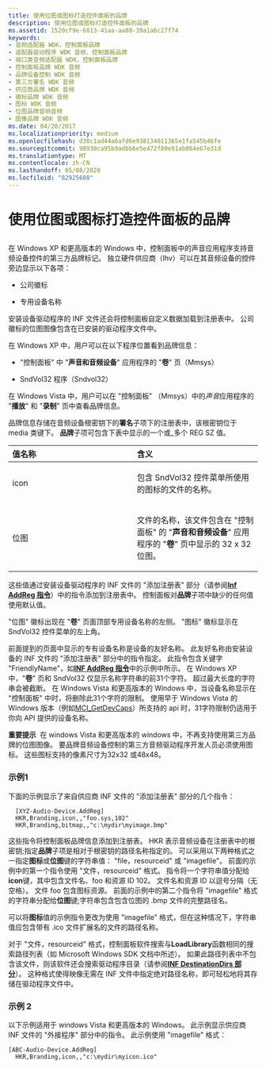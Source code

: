 ```yaml
---
title: 使用位图或图标打造控件面板的品牌
description: 使用位图或图标打造控件面板的品牌
ms.assetid: 1520cf9e-6813-41aa-aa88-39a1a6c27f74
keywords:
- 音频适配器 WDK，控制面板品牌
- 适配器驱动程序 WDK 音频、控制面板品牌
- 端口类音频适配器 WDK，控制面板品牌
- 控制面板品牌 WDK 音频
- 品牌设备控制 WDK 音频
- 第三方署名 WDK 音频
- 供应商品牌 WDK 音频
- 徽标品牌 WDK 音频
- 图标 WDK 音频
- 位图品牌音响音频
- 图像品牌 WDK 音频
ms.date: 04/20/2017
ms.localizationpriority: medium
ms.openlocfilehash: d38c1ad44a6afd6e938134011365e1fa545b46fe
ms.sourcegitcommit: 98930ca95b9adbb6e5e472f89e91ab084e67e31d
ms.translationtype: MT
ms.contentlocale: zh-CN
ms.lasthandoff: 05/08/2020
ms.locfileid: "82925608"
---
```

# <a name="branding-control-panel-with-bitmaps-or-icons"></a>使用位图或图标打造控件面板的品牌


## <span id="control_panel_branding_by_vendors"></span><span id="CONTROL_PANEL_BRANDING_BY_VENDORS"></span>


在 Windows XP 和更高版本的 Windows 中，控制面板中的声音应用程序支持音频设备控件的第三方品牌标记。 独立硬件供应商（Ihv）可以在其音频设备的控件旁边显示以下各项：

-   公司徽标

-   专用设备名称

安装设备驱动程序的 INF 文件还会将控制面板自定义数据加载到注册表中。 公司徽标的位图图像包含在已安装的驱动程序文件中。

在 Windows XP 中，用户可以在以下程序位置看到品牌信息：

-   "控制面板" 中 "**声音和音频设备**" 应用程序的 "**卷**" 页（Mmsys）

-   SndVol32 程序（Sndvol32）

在 Windows Vista 中，用户可以在 "控制面板" （Mmsys）中的*声音*应用程序的 "**播放**" 和 "**录制**" 页中查看品牌信息。

品牌信息存储在音频设备根密钥下的**署名**子项下的注册表中，该根密钥位于 media 类键下。 **品牌**子项可包含下表中显示的一个或\_多个 REG SZ 值。

<table>
<colgroup>
<col width="50%" />
<col width="50%" />
</colgroup>
<thead>
<tr class="header">
<th align="left">值名称</th>
<th align="left">含义</th>
</tr>
</thead>
<tbody>
<tr class="odd">
<td align="left"><p>icon</p></td>
<td align="left"><p>包含 SndVol32 控件菜单所使用的图标的文件的名称。</p></td>
</tr>
<tr class="even">
<td align="left"><p>位图</p></td>
<td align="left"><p>文件的名称，该文件包含在 "控制面板" 的 "<strong>声音和音频设备</strong>" 应用程序的 "<strong>卷</strong>" 页中显示的 32 x 32 位图。</p></td>
</tr>
</tbody>
</table>

 

这些值通过安装设备驱动程序的 INF 文件的 "添加注册表" 部分（请参阅[**Inf AddReg 指令**](https://docs.microsoft.com/windows-hardware/drivers/install/inf-addreg-directive)）中的指令添加到注册表中。 控制面板对**品牌**子项中缺少的任何值使用默认值。

"位图" 徽标出现在 "**卷**" 页面顶部专用设备名称的左侧。 "图标" 徽标显示在 SndVol32 控件菜单的左上角。

前面提到的页面中显示的专有设备名称是设备的友好名称。 此友好名称由安装设备的 INF 文件的 "添加注册表" 部分中的指令指定。 此指令包含关键字 "FriendlyName"，如[**INF AddReg 指令**](https://docs.microsoft.com/windows-hardware/drivers/install/inf-addreg-directive)中的示例中所示。 在 Windows XP 中，"**卷**" 页和 SndVol32 仅显示名称字符串的前31个字符。 超过最大长度的字符串会被截断。 在 Windows Vista 和更高版本的 Windows 中，当设备名称显示在 "控制面板" 中时，将删除此31个字符的限制。 使用早于 Windows Vista 的 Windows 版本（例如[MCI\_GetDevCaps](https://docs.microsoft.com/windows/win32/multimedia/mci-getdevcaps)）所支持的 api 时，31字符限制仍适用于你向 API 提供的设备名称。

**重要提示**  在 windows Vista 和更高版本的 windows 中，不再支持使用第三方品牌的位图图像。 要品牌音频设备控制的第三方音频驱动程序开发人员必须使用图标。 这些图标支持的像素尺寸为32x32 或48x48。

 

### <a name="span-idexample_1spanspan-idexample_1spanspan-idexample_1spanexample-1"></a><span id="Example_1"></span><span id="example_1"></span><span id="EXAMPLE_1"></span>示例1

下面的示例显示了来自供应商 INF 文件的 "添加注册表" 部分的几个指令：

```inf
  [XYZ-Audio-Device.AddReg]
  HKR,Branding,icon,,"foo.sys,102"
  HKR,Branding,bitmap,,"c:\mydir\myimage.bmp"
```

这些指令将控制面板品牌信息添加到注册表。 HKR 表示音频设备在注册表中的根密钥;指定**品牌**子项是相对于根密钥的路径名称指定的。 可以采用以下两种格式之一指定**图标**或**位图**键的字符串值： "file，resourceid" 或 "imagefile"。 前面的示例中的第一个指令使用 "文件，resourceid" 格式。 指令将一个字符串值分配给**icon**键，其中包含文件名、foo 和资源 ID 102。 文件名和资源 ID 以逗号分隔（无空格）。 文件 foo 包含图标资源。 前面的示例中的第二个指令将 "imagefile" 格式的字符串分配给**位图**键;字符串包含包含位图的 .bmp 文件的完整路径名。

可以将**图标**值的示例指令更改为使用 "imagefile" 格式，但在这种情况下，字符串值应包含带有 .ico 文件扩展名的文件的路径名称。

对于 "文件，resourceid" 格式，控制面板软件搜索与**LoadLibrary**函数相同的搜索路径列表（如 Microsoft Windows SDK 文档中所述）。 如果此路径列表中不包含该文件，则该软件还会搜索驱动程序目录（请参阅[**INF DestinationDirs 部分**](https://docs.microsoft.com/windows-hardware/drivers/install/inf-destinationdirs-section)）。 这种格式使得映像无需在 INF 文件中指定绝对路径名称，即可轻松地将其存储在驱动程序文件中。

### <a name="span-idexample_2spanspan-idexample_2span-example-2"></a><span id="example_2"></span><span id="EXAMPLE_2"></span> 示例 2

以下示例适用于 windows Vista 和更高版本的 Windows。 此示例显示供应商 INF 文件的 "外接程序" 部分中的指令。 此示例使用 "imagefile" 格式：

```inf
[ABC-Audio-Device.AddReg]
  HKR,Branding,icon,,"c:\mydir\myicon.ico"
```

 

 




